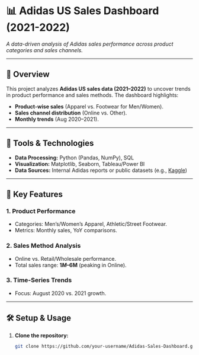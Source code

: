 # 📊 Adidas US Sales Dashboard (2021-2022)  
*A data-driven analysis of Adidas sales performance across product categories and sales channels.*  

---

## 🚀 **Overview**  
This project analyzes **Adidas US sales data (2021–2022)** to uncover trends in product performance and sales methods. The dashboard highlights:  
- **Product-wise sales** (Apparel vs. Footwear for Men/Women).  
- **Sales channel distribution** (Online vs. Other).  
- **Monthly trends** (Aug 2020–2021).  

---


## 🔧 **Tools & Technologies**  
- **Data Processing:** Python (Pandas, NumPy), SQL  
- **Visualization:** Matplotlib, Seaborn, Tableau/Power BI  
- **Data Sources:** Internal Adidas reports or public datasets (e.g., [Kaggle](https://www.kaggle.com/))  

---

## 📌 **Key Features**  
### 1. **Product Performance**  
   - Categories: Men’s/Women’s Apparel, Athletic/Street Footwear.  
   - Metrics: Monthly sales, YoY comparisons.  

### 2. **Sales Method Analysis**  
   - Online vs. Retail/Wholesale performance.  
   - Total sales range: **$1M–$6M** (peaking in Online).  

### 3. **Time-Series Trends**  
   - Focus: August 2020 vs. 2021 growth.  

---

## 🛠️ **Setup & Usage**  
1. **Clone the repository:**  
   ```bash
   git clone https://github.com/your-username/Adidas-Sales-Dashboard.git
